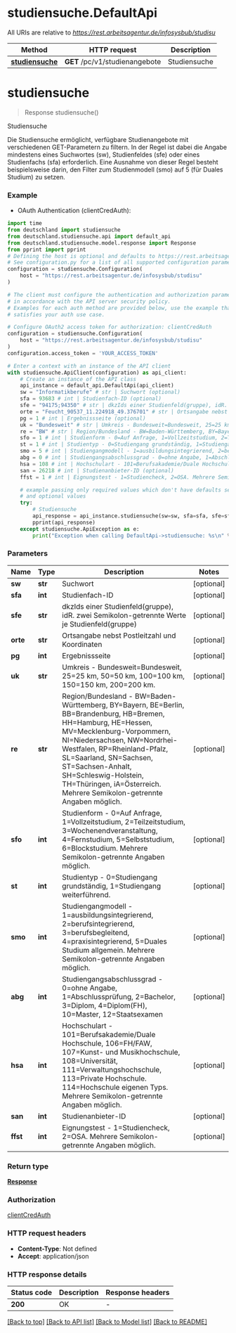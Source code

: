 # studiensuche.DefaultApi

All URIs are relative to *https://rest.arbeitsagentur.de/infosysbub/studisu*

Method | HTTP request | Description
------------- | ------------- | -------------
[**studiensuche**](DefaultApi.md#studiensuche) | **GET** /pc/v1/studienangebote | Studiensuche


# **studiensuche**
> Response studiensuche()

Studiensuche

Die Studiensuche ermöglicht, verfügbare Studienangebote mit verschiedenen GET-Parametern zu filtern. In der Regel ist dabei die Angabe mindestens eines Suchwortes (sw), Studienfeldes (sfe) oder eines Studienfachs (sfa) erforderlich. Eine Ausnahme von dieser Regel besteht beispielsweise darin, den Filter zum Studienmodell (smo) auf 5 (für Duales Studium) zu setzen.

### Example

* OAuth Authentication (clientCredAuth):

```python
import time
from deutschland import studiensuche
from deutschland.studiensuche.api import default_api
from deutschland.studiensuche.model.response import Response
from pprint import pprint
# Defining the host is optional and defaults to https://rest.arbeitsagentur.de/infosysbub/studisu
# See configuration.py for a list of all supported configuration parameters.
configuration = studiensuche.Configuration(
    host = "https://rest.arbeitsagentur.de/infosysbub/studisu"
)

# The client must configure the authentication and authorization parameters
# in accordance with the API server security policy.
# Examples for each auth method are provided below, use the example that
# satisfies your auth use case.

# Configure OAuth2 access token for authorization: clientCredAuth
configuration = studiensuche.Configuration(
    host = "https://rest.arbeitsagentur.de/infosysbub/studisu"
)
configuration.access_token = 'YOUR_ACCESS_TOKEN'

# Enter a context with an instance of the API client
with studiensuche.ApiClient(configuration) as api_client:
    # Create an instance of the API class
    api_instance = default_api.DefaultApi(api_client)
    sw = "Informatikberufe" # str | Suchwort (optional)
    sfa = 93683 # int | Studienfach-ID (optional)
    sfe = "94175;94350" # str | dkzIds einer Studienfeld(gruppe), idR. zwei Semikolon-getrennte Werte je Studienfeld(gruppe) (optional)
    orte = "Feucht_90537_11.224918_49.376701" # str | Ortsangabe nebst Postleitzahl und Koordinaten (optional)
    pg = 1 # int | Ergebnissseite (optional)
    uk = "Bundesweit" # str | Umkreis - Bundesweit=Bundesweit, 25=25 km, 50=50 km, 100=100 km, 150=150 km, 200=200 km. (optional)
    re = "BW" # str | Region/Bundesland - BW=Baden-Württemberg, BY=Bayern, BE=Berlin, BB=Brandenburg, HB=Bremen, HH=Hamburg, HE=Hessen, MV=Mecklenburg-Vorpommern, NI=Niedersachsen, NW=Nordrhei-Westfalen, RP=Rheinland-Pfalz, SL=Saarland, SN=Sachsen, ST=Sachsen-Anhalt, SH=Schleswig-Holstein, TH=Thüringen, iA=Österreich. Mehrere Semikolon-getrennte Angaben möglich. (optional)
    sfo = 1 # int | Studienform - 0=Auf Anfrage, 1=Vollzeitstudium, 2=Teilzeitstudium, 3=Wochenendveranstaltung, 4=Fernstudium, 5=Selbststudium, 6=Blockstudium. Mehrere Semikolon-getrennte Angaben möglich. (optional)
    st = 1 # int | Studientyp - 0=Studiengang grundständig, 1=Studiengang weiterführend. (optional)
    smo = 5 # int | Studiengangmodell - 1=ausbildungsintegrierend, 2=berufsintegrierend, 3=berufsbegleitend, 4=praxisintegrierend, 5=Duales Studium allgemein. Mehrere Semikolon-getrennte Angaben möglich. (optional)
    abg = 0 # int | Studiengangsabschlussgrad - 0=ohne Angabe, 1=Abschlussprüfung, 2=Bachelor, 3=Diplom, 4=Diplom(FH), 10=Master, 12=Staatsexamen (optional)
    hsa = 108 # int | Hochschulart - 101=Berufsakademie/Duale Hochschule, 106=FH/FAW, 107=Kunst- und Musikhochschule, 108=Universität, 111=Verwaltungshochschule, 113=Private Hochschule. 114=Hochschule eigenen Typs. Mehrere Semikolon-getrennte Angaben möglich. (optional)
    san = 26218 # int | Studienanbieter-ID (optional)
    ffst = 1 # int | Eignungstest - 1=Studiencheck, 2=OSA. Mehrere Semikolon-getrennte Angaben möglich. (optional)

    # example passing only required values which don't have defaults set
    # and optional values
    try:
        # Studiensuche
        api_response = api_instance.studiensuche(sw=sw, sfa=sfa, sfe=sfe, orte=orte, pg=pg, uk=uk, re=re, sfo=sfo, st=st, smo=smo, abg=abg, hsa=hsa, san=san, ffst=ffst)
        pprint(api_response)
    except studiensuche.ApiException as e:
        print("Exception when calling DefaultApi->studiensuche: %s\n" % e)
```


### Parameters

Name | Type | Description  | Notes
------------- | ------------- | ------------- | -------------
 **sw** | **str**| Suchwort | [optional]
 **sfa** | **int**| Studienfach-ID | [optional]
 **sfe** | **str**| dkzIds einer Studienfeld(gruppe), idR. zwei Semikolon-getrennte Werte je Studienfeld(gruppe) | [optional]
 **orte** | **str**| Ortsangabe nebst Postleitzahl und Koordinaten | [optional]
 **pg** | **int**| Ergebnissseite | [optional]
 **uk** | **str**| Umkreis - Bundesweit&#x3D;Bundesweit, 25&#x3D;25 km, 50&#x3D;50 km, 100&#x3D;100 km, 150&#x3D;150 km, 200&#x3D;200 km. | [optional]
 **re** | **str**| Region/Bundesland - BW&#x3D;Baden-Württemberg, BY&#x3D;Bayern, BE&#x3D;Berlin, BB&#x3D;Brandenburg, HB&#x3D;Bremen, HH&#x3D;Hamburg, HE&#x3D;Hessen, MV&#x3D;Mecklenburg-Vorpommern, NI&#x3D;Niedersachsen, NW&#x3D;Nordrhei-Westfalen, RP&#x3D;Rheinland-Pfalz, SL&#x3D;Saarland, SN&#x3D;Sachsen, ST&#x3D;Sachsen-Anhalt, SH&#x3D;Schleswig-Holstein, TH&#x3D;Thüringen, iA&#x3D;Österreich. Mehrere Semikolon-getrennte Angaben möglich. | [optional]
 **sfo** | **int**| Studienform - 0&#x3D;Auf Anfrage, 1&#x3D;Vollzeitstudium, 2&#x3D;Teilzeitstudium, 3&#x3D;Wochenendveranstaltung, 4&#x3D;Fernstudium, 5&#x3D;Selbststudium, 6&#x3D;Blockstudium. Mehrere Semikolon-getrennte Angaben möglich. | [optional]
 **st** | **int**| Studientyp - 0&#x3D;Studiengang grundständig, 1&#x3D;Studiengang weiterführend. | [optional]
 **smo** | **int**| Studiengangmodell - 1&#x3D;ausbildungsintegrierend, 2&#x3D;berufsintegrierend, 3&#x3D;berufsbegleitend, 4&#x3D;praxisintegrierend, 5&#x3D;Duales Studium allgemein. Mehrere Semikolon-getrennte Angaben möglich. | [optional]
 **abg** | **int**| Studiengangsabschlussgrad - 0&#x3D;ohne Angabe, 1&#x3D;Abschlussprüfung, 2&#x3D;Bachelor, 3&#x3D;Diplom, 4&#x3D;Diplom(FH), 10&#x3D;Master, 12&#x3D;Staatsexamen | [optional]
 **hsa** | **int**| Hochschulart - 101&#x3D;Berufsakademie/Duale Hochschule, 106&#x3D;FH/FAW, 107&#x3D;Kunst- und Musikhochschule, 108&#x3D;Universität, 111&#x3D;Verwaltungshochschule, 113&#x3D;Private Hochschule. 114&#x3D;Hochschule eigenen Typs. Mehrere Semikolon-getrennte Angaben möglich. | [optional]
 **san** | **int**| Studienanbieter-ID | [optional]
 **ffst** | **int**| Eignungstest - 1&#x3D;Studiencheck, 2&#x3D;OSA. Mehrere Semikolon-getrennte Angaben möglich. | [optional]

### Return type

[**Response**](Response.md)

### Authorization

[clientCredAuth](../README.md#clientCredAuth)

### HTTP request headers

 - **Content-Type**: Not defined
 - **Accept**: application/json


### HTTP response details

| Status code | Description | Response headers |
|-------------|-------------|------------------|
**200** | OK |  -  |

[[Back to top]](#) [[Back to API list]](../README.md#documentation-for-api-endpoints) [[Back to Model list]](../README.md#documentation-for-models) [[Back to README]](../README.md)

